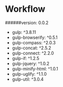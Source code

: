 # Workflow

######version: 0.0.2

- gulp: 				^3.8.11 
- gulp-browserify: 		^0.5.1 
- gulp-compass: 		^2.0.3
- gulp-concat: 			^2.5.2
- gulp-connect: 		^2.2.0
- gulp-if: 				^1.2.5
- gulp-jquery: 			^1.0.2
- gulp-minify-html: 	^1.0.1
- gulp-uglify: 			^1.1.0
- gulp-util: 			^3.0.4
